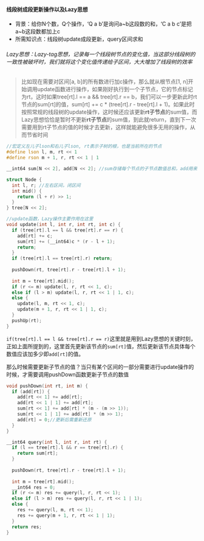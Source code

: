 #### 线段树成段更新操作以及Lazy思想

- 背景：给你N个数，Q个操作，‘Q a b’是询问a~b这段数的和，‘C a b c’是把a~b这段数都加上c
- 所需知识点：线段树update成段更新，query区间求和



###### Lazy思想：Lazy-tag思想，记录每一个线段树节点的变化值，当这部分线段树的一致性被破坏时，我们就将这个变化值传递给子区间，大大增加了线段树的效率

> 比如现在需要对区间[a, b]的所有数进行加c操作，那么就从根节点[1, n]开始调用update函数进行操作，如果刚好执行到一个子节点，它的节点标记为rt，这时如果tree[rt].l == a && tree[rt].r == b，我们可以一步更新此时rt节点的sum[rt]的值，sum[rt] += c * (tree[rt].r - tree[rt].l  + 1)。如果此时按照常规的线段树的update操作，这时候还应该更新**rt子节点**的sum值，而Lazy思想恰恰是暂时不更新**rt子节点**的sum值，到此就return，直到下一次需要用到rt子节点的值的时候才去更新，这样就能避免很多无用的操作，从而节省时间



```c++
//宏定义左儿子lson和右儿子lson, rt表示子树的根，也是当前所在的节点 
#define lson l, m, rt << 1
#define rson m + 1, r, rt << 1 | 1

__int64 sum[N << 2], add[N << 2]; //sum存储每个节点的子节点数值总和，add用来记录该节点的每个数值应该加多少

struct Node {
  int l, r; //左右区间，闭区间
  int mid() {
    return (l + r) >> 1;
  }
} tree[N << 2];

//update函数，Lazy操作主要作用在这里
void update(int l, int r, int rt, int c) {
  if (tree[rt].l == l && tree[rt].r == r) {
    add[rt] += c;
    sum[rt] += (__int64)c * (r - l + 1);
    return;
  }
  if (tree[rt].l == tree[rt].r) return;
  
  pushDown(rt, tree[rt].r - tree[rt].l + 1);
  
  int m = tree[rt].mid();
  if (r <= m) update(l, r, rt << 1, c);
  else if (l > m) update(l, r, rt << 1 | 1, c);
  else {
    update(l, m, rt << 1, c);
    update(m + 1, r, rt << 1 | 1, c);
  }
  pushUp(rt);
}
```



`if(tree[rt].l == l && tree[rt].r == r)`这里就是用到Lazy思想的关键时刻，正如上面所提到的，这里首先更新该节点的`sum[rt]`值，然后更新该节点具体每个数值应该加多少即`add[rt]`的值。



那么时候需要更新子节点的值？当只有某个区间的一部分需要进行update操作的时候，才需要调用pushDown函数更新子节点的数值

```c++
void pushDown(int rt, int m) {
  if (add[rt]) {
    add[rt << 1] += add[rt];
    add[rt << 1 | 1] += add[rt];
    sum[rt << 1] += add[rt] * (m - (m >> 1));
   	sum[rt << 1 | 1] += add[rt] * (m >> 1);
    add[rt] = 0;//更新后需重新还原
  }
}
```



```c++
__int64 query(int l, int r, int rt) {
  if (l == tree[rt].l && r == tree[rt].r) {
    return sum[rt];
  }
  
  pushDown(rt, tree[rt].r - tree[rt].l + 1);
  
  int m = tree[rt].mid();
  __int64 res = 0;
  if (r <= m) res += query(l, r, rt << 1);
  else if (l > m) res += query(l, r, rt << 1 | 1);
  else {
    res += query(l, m, rt << 1);
    res += query(m + 1, r, rt << 1 | 1);
  }
  return res;
}
```